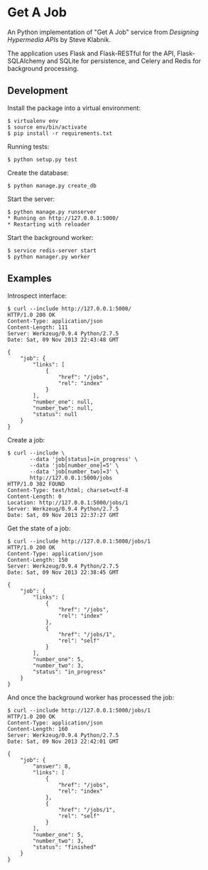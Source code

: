 Get A Job
=========

An Python implementation of "Get A Job" service from _Designing
Hypermedia APIs_ by Steve Klabnik.

The application uses Flask and Flask-RESTful for the API,
Flask-SQLAlchemy and SQLite for persistence, and Celery and Redis for
background processing.

Development
-----------

Install the package into a virtual environment:

    $ virtualenv env
    $ source env/bin/activate
    $ pip install -r requirements.txt

Running tests:

    $ python setup.py test

Create the database:

    $ python manage.py create_db

Start the server:

    $ python manage.py runserver
    * Running on http://127.0.0.1:5000/
    * Restarting with reloader

Start the background worker:

    $ service redis-server start
    $ python manager.py worker

Examples
--------

Introspect interface:

    $ curl --include http://127.0.0.1:5000/
    HTTP/1.0 200 OK
    Content-Type: application/json
    Content-Length: 111
    Server: Werkzeug/0.9.4 Python/2.7.5
    Date: Sat, 09 Nov 2013 22:43:48 GMT

    {
        "job": {
            "links": [
                {
                    "href": "/jobs",
                    "rel": "index"
                }
            ],
            "number_one": null,
            "number_two": null,
            "status": null
        }
    }

Create a job:

    $ curl --include \
           --data 'job[status]=in_progress' \
           --data 'job[number_one]=5' \
           --data 'job[number_two]=3' \
           http://127.0.0.1:5000/jobs
    HTTP/1.0 302 FOUND
    Content-Type: text/html; charset=utf-8
    Content-Length: 0
    Location: http://127.0.0.1:5000/jobs/1
    Server: Werkzeug/0.9.4 Python/2.7.5
    Date: Sat, 09 Nov 2013 22:37:27 GMT

Get the state of a job:

    $ curl --include http://127.0.0.1:5000/jobs/1
    HTTP/1.0 200 OK
    Content-Type: application/json
    Content-Length: 150
    Server: Werkzeug/0.9.4 Python/2.7.5
    Date: Sat, 09 Nov 2013 22:38:45 GMT

    {
        "job": {
            "links": [
                {
                    "href": "/jobs",
                    "rel": "index"
                },
                {
                    "href": "/jobs/1",
                    "rel": "self"
                }
            ],
            "number_one": 5,
            "number_two": 3,
            "status": "in_progress"
        }
    }

And once the background worker has processed the job:

    $ curl --include http://127.0.0.1:5000/jobs/1
    HTTP/1.0 200 OK
    Content-Type: application/json
    Content-Length: 160
    Server: Werkzeug/0.9.4 Python/2.7.5
    Date: Sat, 09 Nov 2013 22:42:01 GMT

    {
        "job": {
            "answer": 8,
            "links": [
                {
                    "href": "/jobs",
                    "rel": "index"
                },
                {
                    "href": "/jobs/1",
                    "rel": "self"
                }
            ],
            "number_one": 5,
            "number_two": 3,
            "status": "finished"
        }
    }

